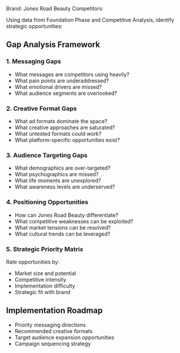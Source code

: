 
Brand: Jones Road Beauty
Competitors: 

Using data from Foundation Phase and Competitive Analysis, identify strategic opportunities:

## Gap Analysis Framework

### 1. Messaging Gaps
- What messages are competitors using heavily?
- What pain points are underaddressed?
- What emotional drivers are missed?
- What audience segments are overlooked?

### 2. Creative Format Gaps
- What ad formats dominate the space?
- What creative approaches are saturated?
- What untested formats could work?
- What platform-specific opportunities exist?

### 3. Audience Targeting Gaps
- What demographics are over-targeted?
- What psychographics are missed?
- What life moments are unexplored?
- What awareness levels are underserved?

### 4. Positioning Opportunities
- How can Jones Road Beauty differentiate?
- What competitive weaknesses can be exploited?
- What market tensions can be resolved?
- What cultural trends can be leveraged?

### 5. Strategic Priority Matrix
Rate opportunities by:
- Market size and potential
- Competitive intensity
- Implementation difficulty
- Strategic fit with brand

## Implementation Roadmap
- Priority messaging directions
- Recommended creative formats
- Target audience expansion opportunities
- Campaign sequencing strategy
